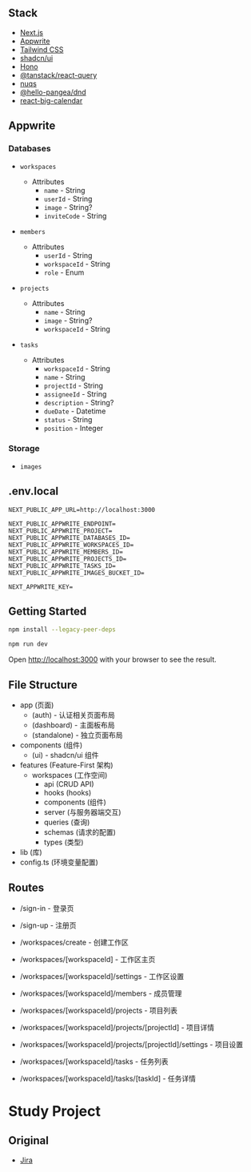 ## Stack

- [Next.js](https://nextjs.org/)
- [Appwrite](https://appwrite.io)
- [Tailwind CSS](https://tailwindcss.com/)
- [shadcn/ui](https://ui.shadcn.com/)
- [Hono](https://hono.dev/)
- [@tanstack/react-query](https://tanstack.com/query/latest/docs/framework/react/overview)
- [nuqs](https://nuqs.47ng.com/)
- [@hello-pangea/dnd](https://www.npmjs.com/package/@hello-pangea/dnd)
- [react-big-calendar](https://www.npmjs.com/package/react-big-calendar)


## Appwrite

### Databases

- `workspaces`
  - Attributes
    - `name` - String
    - `userId` - String
    - `image` - String?
    - `inviteCode` - String

- `members`
  - Attributes
    - `userId` - String
    - `workspaceId` - String
    - `role` - Enum

- `projects`
  - Attributes
    - `name` - String
    - `image` - String?
    - `workspaceId` - String

- `tasks`
  - Attributes
    - `workspaceId` - String
    - `name` - String
    - `projectId` - String
    - `assigneeId` - String
    - `description` - String?
    - `dueDate` - Datetime
    - `status` - String
    - `position` - Integer

### Storage

- `images`

## .env.local
```
NEXT_PUBLIC_APP_URL=http://localhost:3000

NEXT_PUBLIC_APPWRITE_ENDPOINT=
NEXT_PUBLIC_APPWRITE_PROJECT=
NEXT_PUBLIC_APPWRITE_DATABASES_ID=
NEXT_PUBLIC_APPWRITE_WORKSPACES_ID=
NEXT_PUBLIC_APPWRITE_MEMBERS_ID=
NEXT_PUBLIC_APPWRITE_PROJECTS_ID=
NEXT_PUBLIC_APPWRITE_TASKS_ID=
NEXT_PUBLIC_APPWRITE_IMAGES_BUCKET_ID=

NEXT_APPWRITE_KEY=
```

## Getting Started

```bash
npm install --legacy-peer-deps

npm run dev
```

Open [http://localhost:3000](http://localhost:3000) with your browser to see the result.

## File Structure

- app (页面)
  - (auth)           - 认证相关页面布局
  - (dashboard)      - 主面板布局
  - (standalone)     - 独立页面布局
- components (组件)
  - (ui)             - shadcn/ui 组件
- features (Feature-First 架构)
  - workspaces (工作空间)
    - api (CRUD API)
    - hooks (hooks)
    - components (组件)
    - server (与服务器端交互)
    - queries (查询)
    - schemas (请求的配置)
    - types (类型)
- lib (库)
- config.ts (环境变量配置)


## Routes

- /sign-in         - 登录页
- /sign-up         - 注册页

- /workspaces/create                           - 创建工作区
- /workspaces/[workspaceId]                    - 工作区主页
- /workspaces/[workspaceId]/settings          - 工作区设置
- /workspaces/[workspaceId]/members           - 成员管理

- /workspaces/[workspaceId]/projects          - 项目列表
- /workspaces/[workspaceId]/projects/[projectId]        - 项目详情
- /workspaces/[workspaceId]/projects/[projectId]/settings - 项目设置

- /workspaces/[workspaceId]/tasks             - 任务列表
- /workspaces/[workspaceId]/tasks/[taskId]    - 任务详情


# Study Project

## Original

- [Jira](https://www.atlassian.com/software/jira)

